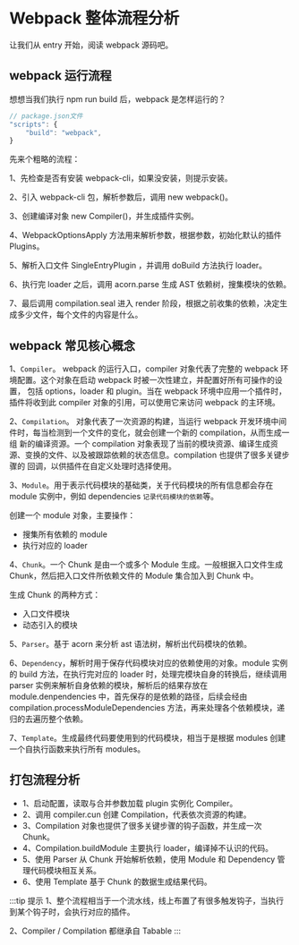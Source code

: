 # Webpack 整体流程分析

让我们从 entry 开始，阅读 webpack 源码吧。

## webpack 运行流程

想想当我们执行 npm run build 后，webpack 是怎样运行的？

```js
// package.json文件
"scripts": {
    "build": "webpack",
}
```

先来个粗略的流程：

1、先检查是否有安装 webpack-cli，如果没安装，则提示安装。

2、引入 webpack-cli 包，解析参数后，调用 new webpack()。

3、创建编译对象 new Compiler()，并生成插件实例。

4、WebpackOptionsApply 方法用来解析参数，根据参数，初始化默认的插件 Plugins。

5、解析入口文件 SingleEntryPlugin ，并调用 doBuild 方法执行 loader。

6、执行完 loader 之后，调用 acorn.parse 生成 AST 依赖树，搜集模块的依赖。

7、最后调用 compilation.seal 进入 render 阶段，根据之前收集的依赖，决定生成多少文件，每个文件的内容是什么。

## webpack 常见核心概念

1、`Compiler`。 webpack 的运行入口，compiler 对象代表了完整的 webpack 环境配置。这个对象在启动 webpack 时被一次性建立，并配置好所有可操作的设置，
包括 options，loader 和 plugin。当在 webpack 环境中应用一个插件时，插件将收到此 compiler 对象的引用，可以使用它来访问 webpack 的主环境。

2、`Compilation`。 对象代表了一次资源的构建，当运行 webpack 开发环境中间件时，每当检测到一个文件的变化，就会创建一个新的 compilation，从而生成一组
新的编译资源。一个 compilation 对象表现了当前的模块资源、编译生成资源、变换的文件、以及被跟踪依赖的状态信息。compilation 也提供了很多关键步骤的
回调，以供插件在自定义处理时选择使用。

3、`Module`。用于表示代码模块的基础类，关于代码模块的所有信息都会存在 module 实例中，例如 dependencies `记录代码模块的依赖`等。

创建一个 module 对象，主要操作：

- 搜集所有依赖的 module
- 执行对应的 loader

4、`Chunk`。一个 Chunk 是由一个或多个 Module 生成。一般根据入口文件生成 Chunk，然后把入口文件所依赖文件的 Module 集合加入到 Chunk 中。

生成 Chunk 的两种方式：

- 入口文件模块
- 动态引入的模块

5、`Parser`。基于 acorn 来分析 ast 语法树，解析出代码模块的依赖。

6、`Dependency`，解析时用于保存代码模块对应的依赖使用的对象。module 实例的 build 方法，在执行完对应的 loader 时，处理完模块自身的转换后，继续调用 parser 实例来解析自身依赖的模块，解析后的结果存放在 module.denpendencies 中，首先保存的是依赖的路径，后续会经由 compilation.processModuleDependencies 方法，再来处理各个依赖模块，递归的去遍历整个依赖。

7、`Template`。生成最终代码要使用到的代码模块，相当于是根据 modules 创建一个自执行函数来执行所有 modules。

## 打包流程分析

- 1、启动配置，读取与合并参数加载 plugin 实例化 Compiler。
- 2、调用 compiler.cun 创建 Compilation，代表依次资源的构建。
- 3、Compilation 对象也提供了很多关键步骤的钩子函数，并生成一次 Chunk。
- 4、Compilation.buildModule 主要执行 loader，编译掉不认识的代码。
- 5、使用 Parser 从 Chunk 开始解析依赖，使用 Module 和 Dependency 管理代码模块相互关系。
- 6、使用 Template 基于 Chunk 的数据生成结果代码。

:::tip 提示
1、整个流程相当于一个流水线，线上布置了有很多触发钩子，当执行到某个钩子时，会执行对应的插件。

2、Compiler / Compilation 都继承自 Tabable
:::

